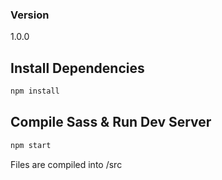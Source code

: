 


### Version

1.0.0

## Install Dependencies

```bash
npm install 
```

## Compile Sass & Run Dev Server

```bash
npm start
```

Files are compiled into /src
